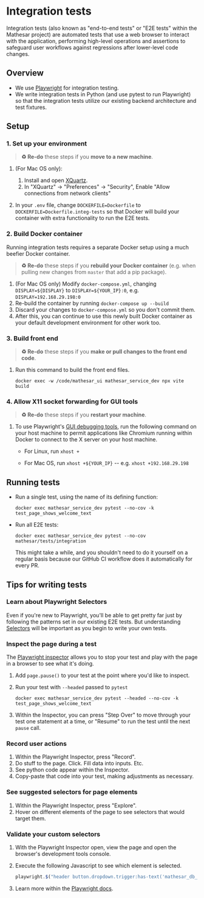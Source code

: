 # Integration tests

Integration tests (also known as "end-to-end tests" or "E2E tests" within the Mathesar project) are automated tests that use a web browser to interact with the application, performing high-level operations and assertions to safeguard user workflows against regressions after lower-level code changes.

## Overview

- We use [Playwright](https://playwright.dev) for integration testing.
- We write integration tests in Python (and use pytest to run Playwright) so that the integration tests utilize our existing backend architecture and test fixtures.

## Setup

### 1. Set up your environment

> **♻️ Re-do** these steps if you **move to a new machine**.

1. (For Mac OS only):
    1. Install and open [XQuartz](https://www.xquartz.org/).
    1. In "XQuartz" -> "Preferences" -> "Security", Enable "Allow connections from network clients"

1. In your `.env` file, change `DOCKERFILE=Dockerfile` to `DOCKERFILE=Dockerfile.integ-tests` so that Docker will build your container with extra functionality to run the E2E tests.

### 2. Build Docker container

Running integration tests requires a separate Docker setup using a much beefier Docker container.

> **♻️ Re-do** these steps if you **rebuild your Docker container** (e.g. when pulling new changes from `master` that add a pip package).

1. (For Mac OS only) Modify `docker-compose.yml`, changing `DISPLAY=${DISPLAY}` to `DISPLAY=${YOUR_IP}:0`, e.g. `DISPLAY=192.168.29.198:0`
1. Re-build the container by running `docker-compose up --build`
1. Discard your changes to `docker-compose.yml` so you don't commit them.
1. After this, you can continue to use this newly built Docker container as your default development environment for other work too.


### 3. Build front end

> **♻️ Re-do** these steps if you **make or pull changes to the front end code**.

1. Run this command to build the front end files.

    ```
    docker exec -w /code/mathesar_ui mathesar_service_dev npx vite build
    ```

### 4. Allow X11 socket forwarding for GUI tools

> **♻️ Re-do** these steps if you **restart your machine**.

1. To use Playwright's [GUI debugging tools](https://playwright.dev/python/docs/debug), run the following command on your host machine to permit applications like Chromium running within Docker to connect to the X server on your host machine.

    - For Linux, run `xhost +`

    - For Mac OS, run `xhost +${YOUR_IP}` -- e.g. `xhost +192.168.29.198`


## Running tests

- Run a single test, using the name of its defining function:

    ```
    docker exec mathesar_service_dev pytest --no-cov -k test_page_shows_welcome_text
    ```

- Run all E2E tests:

    ```
    docker exec mathesar_service_dev pytest --no-cov mathesar/tests/integration
    ```

    This might take a while, and you shouldn't need to do it yourself on a regular basis because our GitHub CI workflow does it automatically for every PR.



## Tips for writing tests

### Learn about Playwright Selectors

Even if you're new to Playwright, you'll be able to get pretty far just by following the patterns set in our existing E2E tests. But understanding [Selectors](https://playwright.dev/python/docs/selectors) will be important as you begin to write your own tests.

### Inspect the page during a test

The [Playwright inspector](https://playwright.dev/python/docs/inspector) allows you to stop your test and play with the page in a browser to see what it's doing.

1. Add `page.pause()` to your test at the point where you'd like to inspect.

1. Run your test with `--headed` passed to `pytest`

    ```
    docker exec mathesar_service_dev pytest --headed --no-cov -k test_page_shows_welcome_text
    ```

1. Within the Inspector, you can press "Step Over" to move through your test one statement at a time, or "Resume" to run the test until the next `pause` call.

### Record user actions

1. Within the Playwright Inspector, press "Record".
1. Do stuff to the page. Click. Fill data into inputs. Etc.
1. See python code appear within the Inspector.
1. Copy-paste that code into your test, making adjustments as necessary.

### See suggested selectors for page elements

1. Within the Playwright Inspector, press "Explore".
1. Hover on different elements of the page to see selectors that would target them.

### Validate your custom selectors

1. With the Playwright Inspector open, view the page and open the browser's development tools console.
1. Execute the following Javascript to see which element is selected.

    ```js
    playwright.$("header button.dropdown.trigger:has-text('mathesar_db_test')")
    ```
1. Learn more within the [Playwright docs](https://playwright.dev/python/docs/debug#selectors-in-developer-tools-console).


